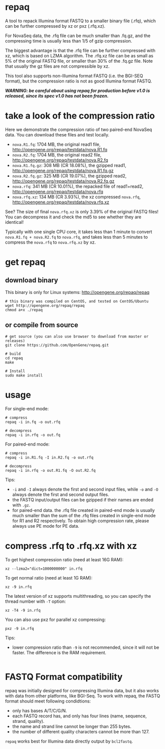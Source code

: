 # repaq
A tool to repack Illumina format FASTQ to a smaller binary file (.rfq), which can be further compressed by xz or pxz (.rfq.xz).   

For NovaSeq data, the .rfq file can be much smaller than .fq.gz, and the compressing time is usually less than 1/5 of gzip compression. 

The biggest advantage is that the .rfq file can be further compressed with xz, which is based on LZMA algorithm. The .rfq.xz file can be as small as 5% of the original FASTQ file, or smaller than 30% of the .fq.gz file. Note that usually the gz files are not compressible by xz.

This tool also supports non-Illumina format FASTQ (i.e. the BGI-SEQ format), but the compression ratio is not as good Illumina format FASTQ.

***WARNING: be careful about using repaq for production before v1.0 is released, since its spec v1.0 has not been frozen.***

# take a look of the compression ratio
Here we demonstrate the compression ratio of two paired-end NovaSeq data. You can download these files and test locally.
* `nova.R1.fq`: 1704 MB, the original read1 file, http://opengene.org/repaq/testdata/nova.R1.fq
* `nova.R2.fq`: 1704 MB, the original read2 file, http://opengene.org/repaq/testdata/nova.R2.fq
* `nova.R1.fq.gz`: 308 MB (CR 18.08%), the gzipped read1, http://opengene.org/repaq/testdata/nova.R1.fq.gz
* `nova.R2.fq.gz`: 325 MB (CR 19.07%), the gzipped read2, http://opengene.org/repaq/testdata/nova.R2.fq.gz
* `nova.rfq`: 341 MB (CR 10.01%), the repacked file of read1+read2, http://opengene.org/repaq/testdata/nova.rfq
* `nova.rfq.xz`: 134 MB (CR 3.93%), the xz compressed `nova.rfq`, http://opengene.org/repaq/testdata/nova.rfq.xz

See? The size of final `nova.rfq.xz` is only 3.39% of the original FASTQ files! You can decompress it and check the md5 to see whether they are identical! 

Typically with one single CPU core, it takes less than 1 minute to convert `nova.R1.fq + nova.R2.fq` to `nova.rfq`, and takes less than 5 minutes to compress the `nova.rfq` to `nova.rfq.xz` by xz.

# get repaq
## download binary 
This binary is only for Linux systems: http://opengene.org/repaq/repaq
```shell
# this binary was compiled on CentOS, and tested on CentOS/Ubuntu
wget http://opengene.org/repaq/repaq
chmod a+x ./repaq
```
## or compile from source
```shell
# get source (you can also use browser to download from master or releases)
git clone https://github.com/OpenGene/repaq.git

# build
cd repaq
make

# Install
sudo make install
```

# usage
For single-end mode:
```shell
# compress
repaq -i in.fq -o out.rfq

# decompress
repaq -i in.rfq -o out.fq
```

For paired-end mode:
```shell
# compress
repaq -i in.R1.fq -I in.R2.fq -o out.rfq

# decompress
repaq -i in.rfq -o out.R1.fq -O out.R2.fq
```

Tips:
* `-i` and `-I` always denote the first and second input files, while `-o` and `-O` always denote the first and second output files.
* the FASTQ input/output files can be gzipped if their names are ended with `.gz`.
* for paired-end data. the .rfq file created in paired-end mode is usually much smaller than the sum of the .rfq files created in single-end mode for R1 and R2 respectively. To obtain high compression rate, please always use PE mode for PE data.

# compress .rfq to .rfq.xz with xz
To get highest compression ratio (need at least 16G RAM):
```
xz --lzma2="dict=1000000000" in.rfq
```

To get normal ratio (need at least 1G RAM):
```
xz -9 in.rfq
```

The latest version of xz supports multithreading, so you can specify the thread number with `-T` option:
```
xz -T4 -9 in.rfq
```

You can also use pxz for parallel xz compressing:
```
pxz -9 in.rfq
```

Tips:
* lower compression ratio than `-9` is not recommended, since it will not be faster. The difference is the RAM requirement.
```
```

# FASTQ Format compatibility  
repaq was initially designed for compressing Illumina data, but it also works with data from other platforms, like BGI-Seq. To work with repaq, the FASTQ format should meet following condidtions:
* only has bases A/T/C/G/N.
* each FASTQ record has, and only has four lines (name, sequence, strand, quality).
* the name and strand line cannot be longer than 255 bytes.
* the number of different quality characters cannot be more than 127.

`repaq` works best for Illumina data directly output by `bcl2fastq`.

